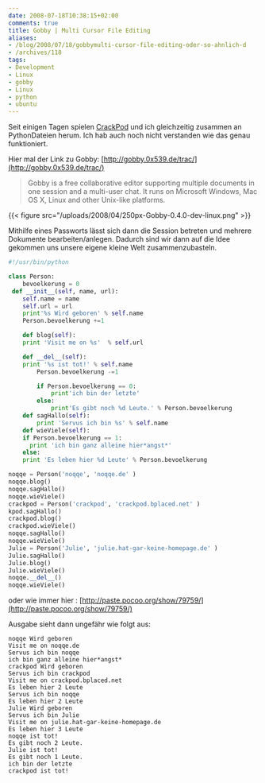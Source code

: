 ```yaml
---
date: 2008-07-18T10:38:15+02:00
comments: true
title: Gobby | Multi Cursor File Editing
aliases:
- /blog/2008/07/18/gobbymulti-cursor-file-editing-oder-so-ahnlich-d
- /archives/118
tags:
- Development
- Linux
- gobby
- Linux
- python
- ubuntu
---
```


Seit einigen Tagen spielen [CrackPod](http://crackpod.bplaced.net) und ich
gleichzeitig zusammen an PythonDateien herum. Ich hab auch noch nicht
verstanden wie das genau funktioniert.

Hier mal der Link zu Gobby:
[http://gobby.0x539.de/trac/](http://gobby.0x539.de/trac/)

> Gobby is a free collaborative editor supporting multiple documents in one
> session and a multi-user chat. It runs on Microsoft Windows, Mac OS X,
> Linux and other Unix-like platforms.

{{< figure src="/uploads/2008/04/250px-Gobby-0.4.0-dev-linux.png" >}}

Mithilfe eines Passworts lässt sich dann die Session betreten und mehrere
Dokumente bearbeiten/anlegen. Dadurch sind wir dann auf die Idee gekommen
uns unsere eigene kleine Welt zusammenzubasteln.


``` python
#!/usr/bin/python

class Person:
	bevoelkerung = 0
 def __init__(self, name, url):
 	self.name = name
 	self.url = url
 	print'%s Wird geboren' % self.name
 	Person.bevoelkerung +=1

	def blog(self):
 	print 'Visit me on %s'  % self.url

	def __del__(self):
 	print '%s ist tot!' % self.name
		Person.bevoelkerung -=1

		if Person.bevoelkerung == 0:
			print'ich bin der letzte'
		else:
			print'Es gibt noch %d Leute.' % Person.bevoelkerung
 	def sagHallo(self):
		print 'Servus ich bin %s' % self.name
	def wieViele(self):
	if Person.bevoelkerung == 1:
	  print 'ich bin ganz alleine hier*angst*'
	else:
    print 'Es leben hier %d Leute' % Person.bevoelkerung

noqqe = Person('noqqe', 'noqqe.de' )
noqqe.blog()
noqqe.sagHallo()
noqqe.wieViele()
crackpod = Person('crackpod', 'crackpod.bplaced.net' )
kpod.sagHallo()
crackpod.blog()
crackpod.wieViele()
noqqe.sagHallo()
noqqe.wieViele()
Julie = Person('Julie', 'julie.hat-gar-keine-homepage.de' )
Julie.sagHallo()
Julie.blog()
Julie.wieViele()
noqqe.__del__()
noqqe.wieViele()
```

oder wie immer hier :
[http://paste.pocoo.org/show/79759/](http://paste.pocoo.org/show/79759/)

Ausgabe sieht dann ungefähr wie folgt aus:

```
noqqe Wird geboren
Visit me on noqqe.de
Servus ich bin noqqe
ich bin ganz alleine hier*angst*
crackpod Wird geboren
Servus ich bin crackpod
Visit me on crackpod.bplaced.net
Es leben hier 2 Leute
Servus ich bin noqqe
Es leben hier 2 Leute
Julie Wird geboren
Servus ich bin Julie
Visit me on julie.hat-gar-keine-homepage.de
Es leben hier 3 Leute
noqqe ist tot!
Es gibt noch 2 Leute.
Julie ist tot!
Es gibt noch 1 Leute.
ich bin der letzte
crackpod ist tot!
```
